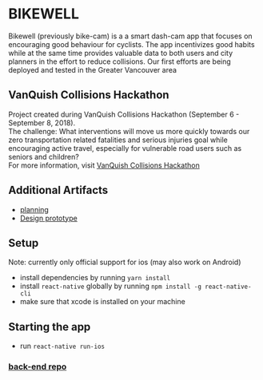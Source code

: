 # BIKEWELL

Bikewell (previously bike-cam) is a a smart dash-cam app that focuses on encouraging good behaviour for cyclists. The app incentivizes good habits while at the same time provides valuable data to both users and city planners in the effort to reduce collisions. Our first efforts are being deployed and tested in the Greater Vancouver area

## VanQuish Collisions Hackathon

Project created during VanQuish Collisions Hackathon (September 6 - September 8, 2018).  
The challenge: What interventions will move us more quickly towards our zero transportation related fatalities and serious injuries goal while encouraging active travel, especially for vulnerable road users such as seniors and children?  
For more information, visit [VanQuish Collisions Hackathon](https://vancouver.ca/streets-transportation/vanquish-collisions-hackathon.aspx)

## Additional Artifacts

* [planning](https://drive.google.com/drive/folders/1TDqnBpJOCtf-AF4dPaQhjDjzbMjwIjec)
* [Design prototype](https://projects.invisionapp.com/share/SWNYC256GD5#/screens/318865297_Screen_2)

## Setup

Note: currently only official support for ios (may also work on Android)

* install dependencies by running `yarn install`
* install `react-native` globally by running `npm install -g react-native-cli`
* make sure that xcode is installed on your machine

## Starting the app

* run `react-native run-ios`

### [back-end repo](https://github.com/DimaMukhin/bike-cam-backend)
